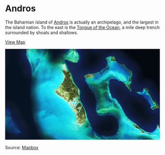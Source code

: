 # Andros

The Bahamian island of [Andros](http://en.wikipedia.org/wiki/Andros,_Bahamas) is actually an archipelago, and the largest in the island nation. To the east is the [Tongue of the Ocean](http://en.wikipedia.org/wiki/Tongue_of_the_Ocean), a mile deep trench surrounded by shoals and shallows.

[View Map](http://a.tiles.mapbox.com/v3/colemanm.map-h3n78ecg.html#9.00/24.4547/-77.8848)

![Andros](screenshot.jpg)

Source: [Mapbox](http://mapbox.com)
